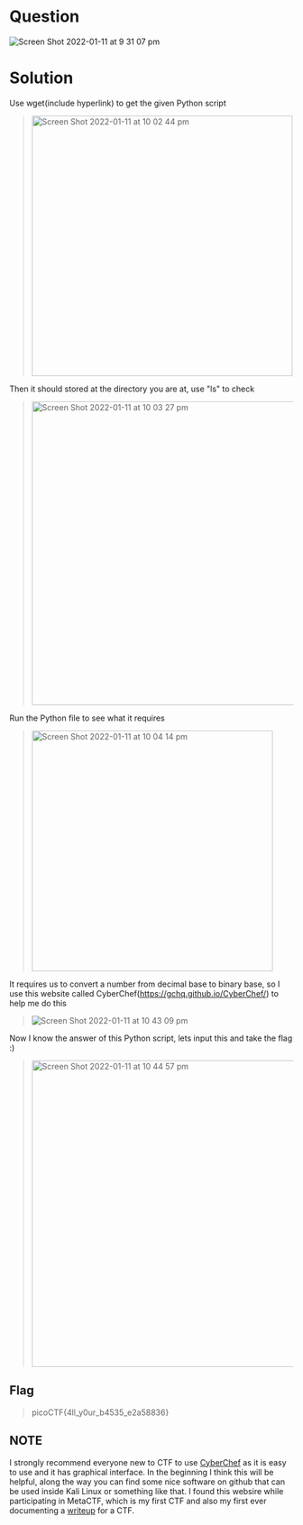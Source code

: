 # Question
![Screen Shot 2022-01-11 at 9 31 07 pm](https://user-images.githubusercontent.com/65474495/148927099-2c2ce454-6d40-431f-9a58-6da415042485.png)
# Solution
Use wget(include hyperlink) to get the given Python script 
> <img width="462" alt="Screen Shot 2022-01-11 at 10 02 44 pm" src="https://user-images.githubusercontent.com/65474495/148931196-7bf01667-687f-4773-bc86-04fe085d81a8.png">

Then it should stored at the directory you are at, use "ls" to check 
> <img width="539" alt="Screen Shot 2022-01-11 at 10 03 27 pm" src="https://user-images.githubusercontent.com/65474495/148931295-2d4bebcd-f653-4496-8274-f8d0e758fb58.png">

Run the Python file to see what it requires
> <img width="427" alt="Screen Shot 2022-01-11 at 10 04 14 pm" src="https://user-images.githubusercontent.com/65474495/148931393-15e58a8c-858e-4134-8eda-99d1f2133f19.png">

It requires us to convert a number from decimal base to binary base, so I use this website called CyberChef(https://gchq.github.io/CyberChef/) to help me do this
> ![Screen Shot 2022-01-11 at 10 43 09 pm](https://user-images.githubusercontent.com/65474495/148936724-fd7a3d13-fe5d-48b6-846f-99b57cb619ef.png)

Now I know the answer of this Python script, lets input this and take the flag :)
> <img width="544" alt="Screen Shot 2022-01-11 at 10 44 57 pm" src="https://user-images.githubusercontent.com/65474495/148936945-f0b58315-2dcc-462d-8d89-b8bb9a70650e.png">

## Flag
> picoCTF{4ll_y0ur_b4535_e2a58836}

## NOTE
I strongly recommend everyone new to CTF to use [CyberChef](https://gchq.github.io/CyberChef/) as it is easy to use and it has graphical interface. In the beginning I think this will be helpful, along the way you can find some nice software on github that can be used inside Kali Linux or something like that.
I found this websire while participating in MetaCTF, which is my first CTF and also my first ever documenting a [writeup](https://github.com/dnts3110/MetaCTF-2021-Write-up) for a CTF.
